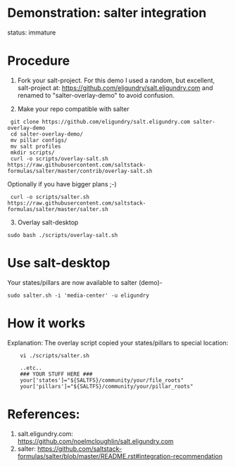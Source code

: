 # Demonstration: salter integration

status: immature

# Procedure

1. Fork your salt-project. For this demo I used a random, but excellent, salt-project at: https://github.com/eligundry/salt.eligundry.com and renamed to "salter-overlay-demo" to avoid confusion.

2. Make your repo compatible with salter
```
 git clone https://github.com/eligundry/salt.eligundry.com salter-overlay-demo
 cd salter-overlay-demo/
 mv pillar configs/
 mv salt profiles
 mkdir scripts/
 curl -o scripts/overlay-salt.sh https://raw.githubusercontent.com/saltstack-formulas/salter/master/contrib/overlay-salt.sh
```
Optionally if you have bigger plans ;-)
```
 curl -o scripts/salter.sh https://raw.githubusercontent.com/saltstack-formulas/salter/master/salter.sh
```

3. Overlay salt-desktop
```
sudo bash ./scripts/overlay-salt.sh
```

# Use salt-desktop

Your states/pillars are now available to salter (demo)-

` sudo salter.sh -i 'media-center' -u eligundry `


# How it works
Explanation: The overlay script copied your states/pillars to special location:
```
    vi ./scripts/salter.sh

    ..etc..
    ### YOUR STUFF HERE ###
    your['states']="${SALTFS}/community/your/file_roots"
    your['pillars']="${SALTFS}/community/your/pillar_roots"
```

# References:
 1. salt.eligundry.com: https://github.com/noelmcloughlin/salt.eligundry.com
 2. salter: https://github.com/saltstack-formulas/salter/blob/master/README.rst#integration-recommendation
